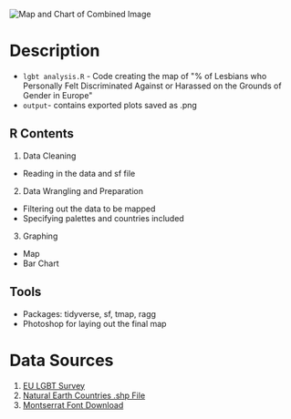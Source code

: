 ![Map and Chart of Combined Image](https://user-images.githubusercontent.com/107832818/177308923-72a4a081-bd2a-4477-9388-17168714c7c2.png)

# Description
 - `lgbt analysis.R` - Code creating the map of "% of Lesbians who Personally Felt Discriminated Against or Harassed on the Grounds of Gender in Europe"
 - `output`- contains exported plots saved as .png 

## R Contents
1. Data Cleaning
 - Reading in the data and sf file
2. Data Wrangling and Preparation
 - Filtering out the data to be mapped
 - Specifying palettes and countries included
3. Graphing
 - Map
 - Bar Chart


## Tools
 - Packages: tidyverse, sf, tmap, ragg
 - Photoshop for laying out the final map


# Data Sources
1. [EU LGBT Survey](https://raw.githubusercontent.com/r-lgbtq/tidyrainbow/main/data/2022/2022-08-15/EU-LGBT-Survey/LGBT_Survey_Discrimination.csv)
2. [Natural Earth Countries .shp File](https://www.naturalearthdata.com/downloads/10m-cultural-vectors/10m-admin-0-countries/)
3. [Montserrat Font Download](https://fonts.google.com/specimen/Montserrat)
